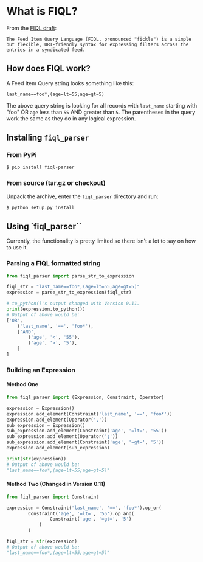 # What is FIQL?


From the [FIQL draft](https://tools.ietf.org/html/draft-nottingham-atompub-fiql-00):

    The Feed Item Query Language (FIQL, pronounced "fickle") is a simple
    but flexible, URI-friendly syntax for expressing filters across the
    entries in a syndicated feed.


## How does FIQL work?


A Feed Item Query string looks something like this:

```http request
last_name==foo*,(age=lt=55;age=gt=5)
```

The above query string is looking for all records with `last_name` starting with "foo" OR `age` less than `55` AND greater than `5`. The parentheses in the query work the same as they do in any logical expression.

## Installing `fiql_parser`


### From PyPi

```bash
$ pip install fiql-parser
```

### From source (tar.gz or checkout)

Unpack the archive, enter the `fiql_parser` directory and run:

```bash
$ python setup.py install
```

## Using `fiql_parser``

Currently, the functionality is pretty limited so there isn't a lot to say on how to use it.

### Parsing a FIQL formatted string

```python
from fiql_parser import parse_str_to_expression

fiql_str = "last_name==foo*,(age=lt=55;age=gt=5)"
expression = parse_str_to_expression(fiql_str)

# to_python()'s output changed with Version 0.11.
print(expression.to_python())
# Output of above would be:
['OR',
    ('last_name', '==', 'foo*'),
    ['AND',
        ('age', '<', '55'),
        ('age', '>', '5'),
    ]
]
```

### Building an Expression

#### Method One

```python
from fiql_parser import (Expression, Constraint, Operator)

expression = Expression()
expression.add_element(Constraint('last_name', '==', 'foo*'))
expression.add_element(Operator(','))
sub_expression = Expression()
sub_expression.add_element(Constraint('age', '=lt=', '55'))
sub_expression.add_element(Operator(';'))
sub_expression.add_element(Constraint('age', '=gt=', '5'))
expression.add_element(sub_expression)

print(str(expression))
# Output of above would be:
"last_name==foo*,(age=lt=55;age=gt=5)"
```

#### Method Two (Changed in Version 0.11)

```python
from fiql_parser import Constraint

expression = Constraint('last_name', '==', 'foo*').op_or(
        Constraint('age', '=lt=', '55').op_and(
                Constraint('age', '=gt=', '5')
            )
        )

fiql_str = str(expression)
# Output of above would be:
"last_name==foo*,(age=lt=55;age=gt=5)"
```
